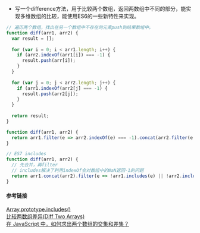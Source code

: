 - 写一个difference方法，用于比较两个数组，返回两数组中不同的部分，能实现多维数组的比较，能使用ES6的一些新特性来实现。

```javascript
// 遍历两个数组，找出在另一个数组中不存在的元素push到结果数组中。
function diff(arr1, arr2) {
  var result = [];
  
  for (var i = 0; i < arr1.length; i++) {
    if (arr2.indexOf(arr1[i]) === -1) {
      result.push(arr[i]);
    }
  }
  
  for (var j = 0; j < arr2.length; j++) {
    if (arr1.indexOf(arr2[j] === -1) {
      result.push(arr2[j]);
    }
  }
  
  return result;
}
```

```javascript
function diff(arr1, arr2) {
  return arr1.filter(e => arr2.indexOf(e) === -1).concat(arr2.filter(e => arr1.indexOf(e) === -1));
}
```

```javascript
// ES7 includes
function diff(arr1, arr2) {
  // 先合并，再filter
  // includes解决了利用indexOf会对数组中的NaN返回-1的问题
  return arr1.concat(arr2).filter(e => !arr1.includes(e) || !arr2.includes(e));
}
```

#### 参考链接

[Array.prototype.includes()](https://developer.mozilla.org/en-US/docs/Web/JavaScript/Reference/Global_Objects/Array/includes)  
[比较两数组差异(Diff Two Arrays)](https://singsing.io/blog/fcc/intermediate-diff-two-arrays/)  
[在 JavaScript 中，如何求出两个数组的交集和差集？](https://www.zhihu.com/question/19863166)
